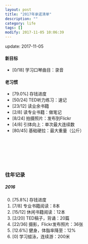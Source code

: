 ```yaml
---
layout: post
title: "2017年承诺清单"
description: ""
category: life
tags: []
modify: 2017-11-05 10:06:39
---
```


update: 2017-11-05


#### 新目标
+ [0/18] 学习口琴曲目：录音

#### 老习惯
+ [79.0%] 存钱进度
+ [50/24] TED听力练习：速记
+ [23/12] 读业余书籍
+ [2/8] 读专业书籍：做笔记
+ [8/24] 拍摄照片：发布到Flickr
+ [4/8] 引体向上：单次最大连续数
+ [80/45] 基础硬拉：最大重量（公斤）

<br />
<br />
<br />
<br />
<br />

### 往年记录

##### 2016
0. [75.8%] 存钱进度
1. [7/8] 专业书籍阅读：8本
2. [15/12] 休闲书籍阅读：12本
4. [2/20] TED稿子，背诵：20篇
5. [22/36] 摄影，Flickr发布照片：36张
3. [12.6%] 健身，体脂率降至：12%
6. [0] 学习蛙泳，连续游：200米
